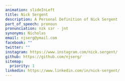 ```yaml
---
animation: slideInLeft
title: Nick Sergent
description: A Personal Definition of Nick Sergent
part_of_speech: pronoun
pronunciation: nɪk sɜr · jnt
synonyms: Nicholas
email: njserg@ymail.com
facebook: ""
twitter: ""
instagram: https://www.instagram.com/nick.sergent/
github: https://github.com/njserg/
sitemap:
  priority: 1
linkedin: https://www.linkedin.com/in/nick-sergent/
---
```

